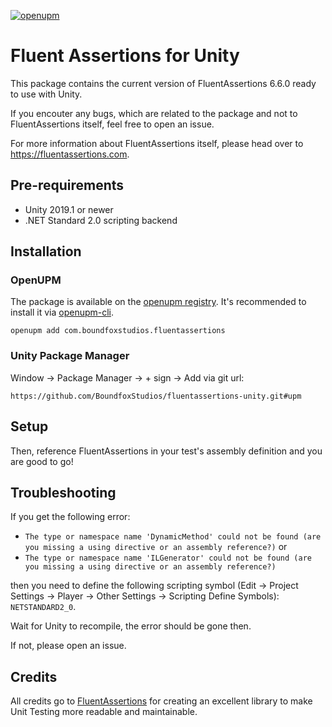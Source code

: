 [![openupm](https://img.shields.io/npm/v/com.boundfoxstudios.fluentassertions?label=openupm&registry_uri=https://package.openupm.com)](https://openupm.com/packages/com.boundfoxstudios.fluentassertions/)

# Fluent Assertions for Unity

This package contains the current version of FluentAssertions 6.6.0 ready to use with Unity.

If you encouter any bugs, which are related to the package and not to FluentAssertions itself, feel free to open an issue. 

For more information about FluentAssertions itself, please head over to https://fluentassertions.com.

## Pre-requirements

* Unity 2019.1 or newer
* .NET Standard 2.0 scripting backend

## Installation

### OpenUPM

The package is available on the [openupm registry](https://openupm.com). It's recommended to install it via [openupm-cli](https://github.com/openupm/openupm-cli).

```
openupm add com.boundfoxstudios.fluentassertions
```

### Unity Package Manager

Window -> Package Manager -> + sign -> Add via git url:

```
https://github.com/BoundfoxStudios/fluentassertions-unity.git#upm
```

## Setup

Then, reference FluentAssertions in your test's assembly definition and you are good to go!

## Troubleshooting

If you get the following error:

* `The type or namespace name 'DynamicMethod' could not be found (are you missing a using directive or an assembly reference?)` or
* `The type or namespace name 'ILGenerator' could not be found (are you missing a using directive or an assembly reference?)`

then you need to define the following scripting symbol (Edit -> Project Settings -> Player -> Other Settings -> Scripting Define Symbols): `NETSTANDARD2_0`.

Wait for Unity to recompile, the error should be gone then.

If not, please open an issue.

## Credits

All credits go to [FluentAssertions](https://fluentassertions.com) for creating an excellent library to make Unit Testing more readable and maintainable.
